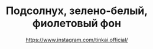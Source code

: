 ---
title: Подсолнух, зелено-белый, фиолетовый фон
description: Значок или магнит. 32 мм, ручная работа
author: https://www.instagram.com/tinkai.official/
cost: 3000₸
---